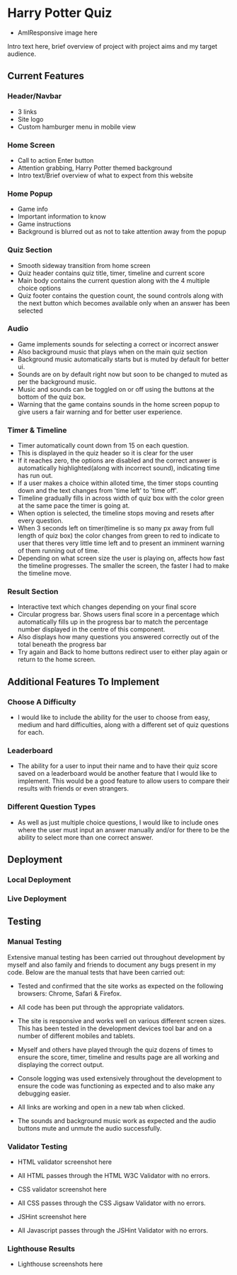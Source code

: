 # Harry Potter Quiz

- AmIResponsive image here

Intro text here, brief overview of project with project aims and my target audience.

## Current Features

### Header/Navbar

- 3 links
- Site logo
- Custom hamburger menu in mobile view

### Home Screen

- Call to action Enter button
- Attention grabbing, Harry Potter themed background
- Intro text/Brief overview of what to expect from this website

### Home Popup

- Game info
- Important information to know
- Game instructions
- Background is blurred out as not to take attention away from the popup

### Quiz Section

- Smooth sideway transition from home screen
- Quiz header contains quiz title, timer, timeline and current score
- Main body contains the current question along with the 4 multiple choice options
- Quiz footer contains the question count, the sound controls along with the next button which becomes available only when an answer has been selected

### Audio

- Game implements sounds for selecting a correct or incorrect answer
- Also background music that plays when on the main quiz section
- Background music automatically starts but is muted by default for better ui.
- Sounds are on by default right now but soon to be changed to muted as per the background music.
- Music and sounds can be toggled on or off using the buttons at the bottom of the quiz box.
- Warning that the game contains sounds in the home screen popup to give users a fair warning and for better user experience.

### Timer & Timeline

- Timer automatically count down from 15 on each question.
- This is displayed in the quiz header so it is clear for the user
- If it reaches zero, the options are disabled and the correct answer is automatically highlighted(along with incorrect sound), indicating time has run out.
- If a user makes a choice within alloted time, the timer stops counting down and the text changes from 'time left' to 'time off'.
- Timeline gradually fills in across width of quiz box with the color green at the same pace the timer is going at.
- When option is selected, the timeline stops moving and resets after every question.
- When 3 seconds left on timer(timeline is so many px away from full length of quiz box) the color changes from green to red to indicate to user that theres very little time left and to present an imminent warning of them running out of time.
- Depending on what screen size the user is playing on, affects how fast the timeline progresses. The smaller the screen, the faster I had to make the timeline move.

### Result Section

- Interactive text which changes depending on your final score
- Circular progress bar. Shows users final score in a percentage which automatically fills up in the progress bar to match the percentage number displayed in the centre of this component.
- Also displays how many questions you answered correctly out of the total beneath the progress bar
- Try again and Back to home buttons redirect user to either play again or return to the home screen.

## Additional Features To Implement

### Choose A Difficulty

- I would like to include the ability for the user to choose from easy, medium and hard difficulties, along with a different set of quiz questions for each.

### Leaderboard

- The ability for a user to input their name and to have their quiz score saved on a leaderboard would be another feature that I would like to implement. This would be a good feature to allow users to compare their results with friends or even strangers.

### Different Question Types

- As well as just multiple choice questions, I would like to include ones where the user must input an answer manually and/or for there to be the ability to select more than one correct answer.

## Deployment

### Local Deployment

### Live Deployment

## Testing

### Manual Testing

Extensive manual testing has been carried out throughout development by myself and also family and friends to document any bugs present in my code. Below are the manual tests that have been carried out:

- Tested and confirmed that the site works as expected on the following browsers: Chrome, Safari & Firefox.

- All code has been put through the appropriate validators.

- The site is responsive and works well on various different screen sizes. This has been tested in the development devices tool bar and on a number of different mobiles and tablets.

- Myself and others have played through the quiz dozens of times to ensure the score, timer, timeline and results page are all working and displaying the correct output.

- Console logging was used extensively throughout the development to ensure the code was functioning as expected and to also make any debugging easier.

- All links are working and open in a new tab when clicked.

- The sounds and background music work as expected and the audio buttons mute and unmute the audio successfully.

### Validator Testing

- HTML validator screenshot here

- All HTML passes through the HTML W3C Validator with no errors.

- CSS validator screenshot here

- All CSS passes through the CSS Jigsaw Validator with no errors.

- JSHint screenshot here

- All Javascript passes through the JSHint Validator with no errors.

### Lighthouse Results

- Lighthouse screenshots here
